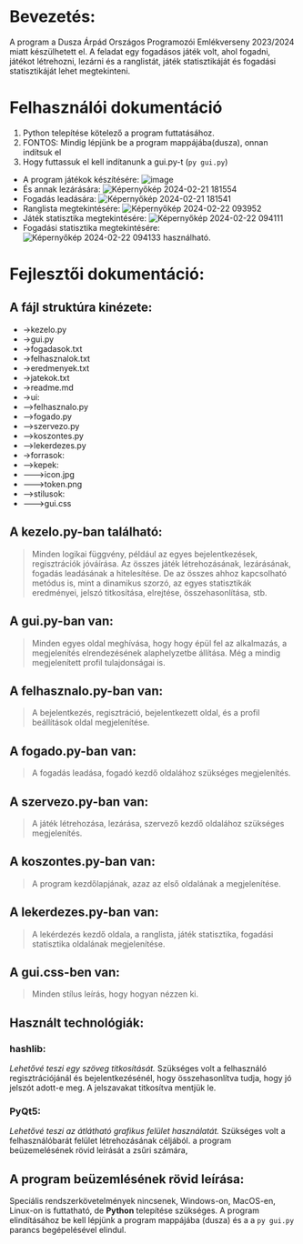 # Bevezetés:
A program a Dusza Árpád Országos Programozói Emlékverseny 2023/2024 miatt készülhetett el. A feladat egy fogadásos játék volt, ahol fogadni, játékot létrehozni, lezárni és a ranglistát, játék statisztikáját és fogadási statisztikáját lehet megtekinteni.
# Felhasználói dokumentáció
 1. Python telepítése kötelező a program futtatásához.
 2. FONTOS: Mindig lépjünk be a program mappájába(dusza), onnan indítsuk el
 3.  Hogy futtassuk el kell indítanunk a gui.py-t (`py gui.py`)
  -  A program játékok készítésére:
 ![image](https://github.com/atemzy/dusza2024_1/assets/43964339/f04dfd08-e77d-453c-9195-a2016d67ba9b)
  - És annak lezárására:
 ![Képernyőkép 2024-02-21 181554](https://github.com/atemzy/dusza2024_1/assets/43964339/14312892-f38e-449c-9082-87c856958354)
  - Fogadás leadására:
 ![Képernyőkép 2024-02-21 181541](https://github.com/atemzy/dusza2024_1/assets/43964339/d0038e23-d0d7-456a-b23e-90abc0c55291)
  - Ranglista megtekintésére:
 ![Képernyőkép 2024-02-22 093952](https://github.com/atemzy/dusza2024_1/assets/43964339/ce64cf5d-833d-4f31-95c8-a425d898279a)
  - Játék statisztika megtekintésére:
 ![Képernyőkép 2024-02-22 094111](https://github.com/atemzy/dusza2024_1/assets/43964339/e6828472-3eca-4b9b-8206-a6e6b474c26b)
  - Fogadási statisztika megtekintésére:
 ![Képernyőkép 2024-02-22 094133](https://github.com/atemzy/dusza2024_1/assets/43964339/dd6e3bbf-a4a9-4654-b238-695cbb5f5a92)
  használható.
# Fejlesztői dokumentáció:
## A fájl struktúra kinézete:
- ->kezelo.py
- ->gui.py
- ->fogadasok.txt
- ->felhasznalok.txt
- ->eredmenyek.txt
- ->jatekok.txt
- ->readme.md
- ->ui:
- -->felhasznalo.py
- -->fogado.py
- -->szervezo.py
- -->koszontes.py
- -->lekerdezes.py
- ->forrasok:
- -->kepek:
- --->icon.jpg
- --->token.png
- -->stilusok:
- --->gui.css
## A kezelo.py-ban található:
> Minden logikai függvény, például az egyes bejelentkezések, regisztrációk jóváírása. Az összes játék létrehozásának, lezárásának, fogadás leadásának a hitelesítése. De az összes ahhoz kapcsolható metódus is, mint a dinamikus szorzó, az egyes statisztikák eredményei, jelszó titkosítása, elrejtése, összehasonlítása, stb.
## A gui.py-ban van:
> Minden egyes oldal meghívása, hogy hogy épül fel az alkalmazás, a megjelenítés elrendezésének alaphelyzetbe állítása. Még a mindig megjelenített profil tulajdonságai is.
## A felhasznalo.py-ban van:
> A bejelentkezés, regisztráció, bejelentkezett oldal, és a profil beállítások oldal megjelenítése. 
## A fogado.py-ban van:
> A fogadás leadása, fogadó kezdő oldalához szükséges megjelenítés. 
## A szervezo.py-ban van:
> A játék létrehozása, lezárása, szervező kezdő oldalához szükséges megjelenítés. 
## A koszontes.py-ban van:
> A program kezdőlapjának, azaz az első oldalának a megjelenítése.
## A lekerdezes.py-ban van:
> A lekérdezés kezdő oldala, a ranglista, játék statisztika, fogadási statisztika oldalának megjelenítése.
## A gui.css-ben van:
> Minden stílus leírás, hogy hogyan nézzen ki.
## Használt technológiák:
### **hashlib:**
*Lehetővé teszi egy szöveg titkosítását.*
Szükséges volt a felhasználó regisztrációjánál és bejelentkezésénél, hogy összehasonlítva tudja, hogy jó jelszót adott-e meg.
A jelszavakat titkosítva mentjük le.
### **PyQt5:**
*Lehetővé teszi az átlátható grafikus felület használatát.*
Szükséges volt a felhasználóbarát felület létrehozásának céljából.
a program beüzemelésének rövid leírását a zsűri számára,
## A program beüzemlésének rövid leírása:
Speciális rendszerkövetelmények nincsenek, Windows-on, MacOS-en, Linux-on is futtatható, de **Python** telepítése szükséges. A program elindításához be kell lépjünk a program mappájába (dusza) és a a `py gui.py` parancs begépelésével elindul.
